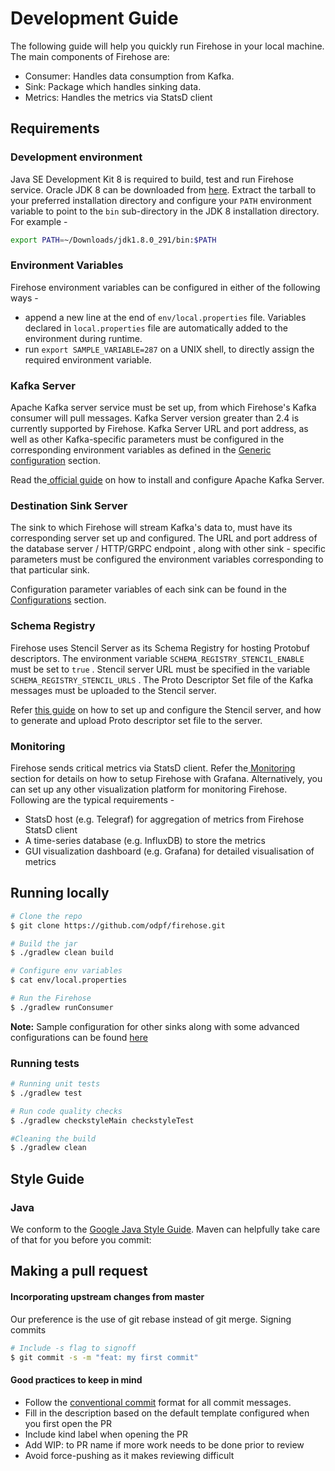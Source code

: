 # Development Guide

The following guide will help you quickly run Firehose in your local machine. The main components of Firehose are:

* Consumer: Handles data consumption from Kafka.
* Sink: Package which handles sinking data.
* Metrics: Handles the metrics via StatsD client

## Requirements

### Development environment

Java SE Development Kit 8 is required to build, test and run Firehose service. Oracle JDK 8 can be downloaded from [here](https://www.oracle.com/in/java/technologies/javase/javase-jdk8-downloads.html). Extract the tarball to your preferred installation directory and configure your `PATH` environment variable to point to the `bin` sub-directory in the JDK 8 installation directory. For example -

```bash
export PATH=~/Downloads/jdk1.8.0_291/bin:$PATH
```

### Environment Variables

Firehose environment variables can be configured in either of the following ways -

* append a new line at the end of `env/local.properties` file. Variables declared in `local.properties` file are automatically added to the environment during runtime.
* run  `export SAMPLE_VARIABLE=287` on a UNIX shell, to directly assign the required environment variable.

### Kafka Server

Apache Kafka server service must be set up, from which Firehose's Kafka consumer will pull messages. Kafka Server version greater than 2.4 is currently supported by Firehose. Kafka Server URL and port address, as well as other Kafka-specific parameters must be configured in the corresponding environment variables as defined in the [Generic configuration](../reference/configuration/#generic) section.

Read the[ official guide](https://kafka.apache.org/quickstart) on how to install and configure Apache Kafka Server.

### Destination Sink Server

The sink to which Firehose will stream Kafka's data to, must have its corresponding server set up and configured. The URL and port address of the database server / HTTP/GRPC endpoint , along with other sink - specific parameters must be configured the environment variables corresponding to that particular sink.

Configuration parameter variables of each sink can be found in the [Configurations](../reference/configuration/) section.


### Schema Registry

Firehose uses Stencil Server as its Schema Registry for hosting Protobuf descriptors. The environment variable `SCHEMA_REGISTRY_STENCIL_ENABLE` must be set to `true` . Stencil server URL must be specified in the variable `SCHEMA_REGISTRY_STENCIL_URLS` . The Proto Descriptor Set file of the Kafka messages must be uploaded to the Stencil server.

Refer [this guide](https://github.com/odpf/stencil/tree/master/server#readme) on how to set up and configure the Stencil server, and how to generate and upload Proto descriptor set file to the server.

### Monitoring

Firehose sends critical metrics via StatsD client. Refer the[ Monitoring](../concepts/monitoring.md#setting-up-grafana-with-firehose) section for details on how to setup Firehose with Grafana. Alternatively, you can set up any other visualization platform for monitoring Firehose. Following are the typical requirements -

* StatsD host \(e.g. Telegraf\) for aggregation of metrics from Firehose StatsD client
* A time-series database \(e.g. InfluxDB\) to store the metrics 
* GUI visualization dashboard \(e.g. Grafana\) for detailed visualisation of metrics

## Running locally

```bash
# Clone the repo
$ git clone https://github.com/odpf/firehose.git  

# Build the jar
$ ./gradlew clean build 

# Configure env variables
$ cat env/local.properties

# Run the Firehose
$ ./gradlew runConsumer
```

**Note:** Sample configuration for other sinks along with some advanced configurations can be found [here](../reference/configuration/)

### Running tests

```bash
# Running unit tests
$ ./gradlew test

# Run code quality checks
$ ./gradlew checkstyleMain checkstyleTest

#Cleaning the build
$ ./gradlew clean
```

## Style Guide

### Java

We conform to the [Google Java Style Guide](https://google.github.io/styleguide/javaguide.html). Maven can helpfully take care of that for you before you commit:

## Making a pull request

#### Incorporating upstream changes from master

Our preference is the use of git rebase instead of git merge. Signing commits

```bash
# Include -s flag to signoff
$ git commit -s -m "feat: my first commit"
```

#### Good practices to keep in mind

* Follow the [conventional commit](https://www.conventionalcommits.org/en/v1.0.0/) format for all commit messages.
* Fill in the description based on the default template configured when you first open the PR
* Include kind label when opening the PR
* Add WIP: to PR name if more work needs to be done prior to review
* Avoid force-pushing as it makes reviewing difficult


